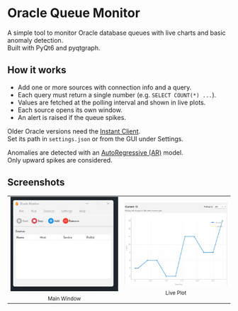 # Oracle Queue Monitor

A simple tool to monitor Oracle database queues with live charts and basic anomaly detection.  
Built with PyQt6 and pyqtgraph.
  
## How it works
- Add one or more sources with connection info and a query.  
- Each query must return a single number (e.g. `SELECT COUNT(*) ...`).  
- Values are fetched at the polling interval and shown in live plots.  
- Each source opens its own window.  
- An alert is raised if the queue spikes.  

Older Oracle versions need the [Instant Client](https://www.oracle.com/database/technologies/instant-client/downloads.html).  
Set its path in `settings.json` or from the GUI under Settings.  

Anomalies are detected with an [AutoRegressive (AR)](https://www.statsmodels.org/stable/generated/statsmodels.tsa.ar_model.AutoReg.html) model.  
Only upward spikes are considered. 

## Screenshots

<table>
  <tr>
    <td align="center">
      <img src="docs/main_window.jpg" alt="Main Window" width="400"/><br/>
      <sub>Main Window</sub>
    </td>
    <td align="center">
      <img src="docs/plot.png" alt="Live Plot" width="400"/><br/>
      <sub>Live Plot</sub>
    </td>
  </tr>
</table>
